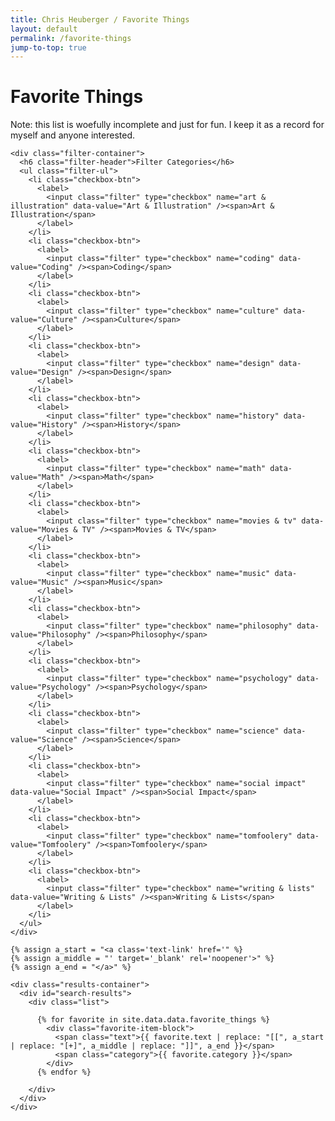 ```yaml
---
title: Chris Heuberger / Favorite Things
layout: default
permalink: /favorite-things
jump-to-top: true
---
```


<div class="main-content main-content_favorite-things">

  <div class="page-title-group">
    <h1 class="page-title">Favorite Things</h1>
    <p class="page-title-note">Note: this list is woefully incomplete and just for fun. I keep it as a record for myself and anyone interested.</p>
  </div>

  <div class="favorite-things-block">

    <div class="filter-container">
      <h6 class="filter-header">Filter Categories</h6>
      <ul class="filter-ul">
        <li class="checkbox-btn">
          <label>
            <input class="filter" type="checkbox" name="art & illustration" data-value="Art & Illustration" /><span>Art & Illustration</span>
          </label>
        </li>
        <li class="checkbox-btn">
          <label>
            <input class="filter" type="checkbox" name="coding" data-value="Coding" /><span>Coding</span>
          </label>
        </li>
        <li class="checkbox-btn">
          <label>
            <input class="filter" type="checkbox" name="culture" data-value="Culture" /><span>Culture</span>
          </label>
        </li>
        <li class="checkbox-btn">
          <label>
            <input class="filter" type="checkbox" name="design" data-value="Design" /><span>Design</span>
          </label>
        </li>
        <li class="checkbox-btn">
          <label>
            <input class="filter" type="checkbox" name="history" data-value="History" /><span>History</span>
          </label>
        </li>
        <li class="checkbox-btn">
          <label>
            <input class="filter" type="checkbox" name="math" data-value="Math" /><span>Math</span>
          </label>
        </li>
        <li class="checkbox-btn">
          <label>
            <input class="filter" type="checkbox" name="movies & tv" data-value="Movies & TV" /><span>Movies & TV</span>
          </label>
        </li>
        <li class="checkbox-btn">
          <label>
            <input class="filter" type="checkbox" name="music" data-value="Music" /><span>Music</span>
          </label>
        </li>
        <li class="checkbox-btn">
          <label>
            <input class="filter" type="checkbox" name="philosophy" data-value="Philosophy" /><span>Philosophy</span>
          </label>
        </li>
        <li class="checkbox-btn">
          <label>
            <input class="filter" type="checkbox" name="psychology" data-value="Psychology" /><span>Psychology</span>
          </label>
        </li>
        <li class="checkbox-btn">
          <label>
            <input class="filter" type="checkbox" name="science" data-value="Science" /><span>Science</span>
          </label>
        </li>
        <li class="checkbox-btn">
          <label>
            <input class="filter" type="checkbox" name="social impact" data-value="Social Impact" /><span>Social Impact</span>
          </label>
        </li>
        <li class="checkbox-btn">
          <label>
            <input class="filter" type="checkbox" name="tomfoolery" data-value="Tomfoolery" /><span>Tomfoolery</span>
          </label>
        </li>
        <li class="checkbox-btn">
          <label>
            <input class="filter" type="checkbox" name="writing & lists" data-value="Writing & Lists" /><span>Writing & Lists</span>
          </label>
        </li>
      </ul>
    </div>

    {% assign a_start = "<a class='text-link' href='" %}
    {% assign a_middle = "' target='_blank' rel='noopener'>" %}
    {% assign a_end = "</a>" %}

    <div class="results-container">
      <div id="search-results">
        <div class="list">

          {% for favorite in site.data.data.favorite_things %}
            <div class="favorite-item-block">
              <span class="text">{{ favorite.text | replace: "[[", a_start | replace: "[+]", a_middle | replace: "]]", a_end }}</span>
              <span class="category">{{ favorite.category }}</span>
            </div>
          {% endfor %}

        </div>
      </div>
    </div>

  </div>

</div>